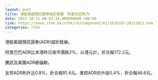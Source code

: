 ```yaml
---
layout: post
title: 港股美國預託證券個別發展　阿里巴巴跌2%
date: 2021-10-21 06:03:24.000000000 +08:00
link: https://news.rthk.hk/rthk/ch/component/k2/1616187-20211021.htm
categories: rthk
---
```


港股美國預託證券(ADR)個別發展。

阿里巴巴ADR比本港昨日收市價跌2%，以港元計，折合報172.2元。

騰訊及美團ADR都偏軟。

友邦ADR則升近0.8%，折合報91.4元。滙控ADR亦升逾0.4%，折合報46.6元。
